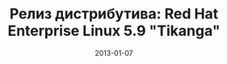 ---
layout: post
title: "Релиз дистрибутива: Red Hat Enterprise Linux 5.9 \"Tikanga\""
date: 2013-01-07   
---